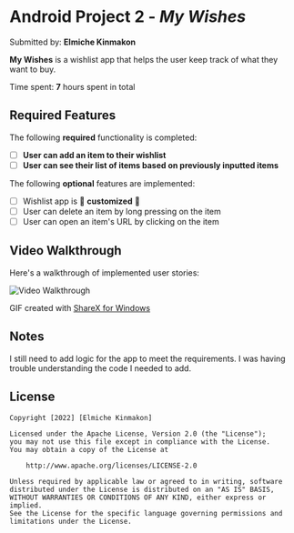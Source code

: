 # Android Project 2 - *My Wishes*

Submitted by: **Elmiche Kinmakon**

**My Wishes** is a wishlist app that helps the user keep track of what they want to buy.

Time spent: **7** hours spent in total

## Required Features

The following **required** functionality is completed:

- [ ] **User can add an item to their wishlist**
- [ ] **User can see their list of items based on previously inputted items**

The following **optional** features are implemented:

- [ ] Wishlist app is 🎨 **customized** 🎨
- [ ] User can delete an item by long pressing on the item
- [ ] User can open an item's URL by clicking on the item

## Video Walkthrough

Here's a walkthrough of implemented user stories:

<img src='https://i.imgur.com/AYwONC4.gif' title='Video Walkthrough' width='' alt='Video Walkthrough' />

GIF created with [ShareX for Windows](https://getsharex.com/)

## Notes
I still need to add logic for the app to meet the requirements. I was having trouble understanding the code I needed to add. 


## License

    Copyright [2022] [Elmiche Kinmakon]

    Licensed under the Apache License, Version 2.0 (the "License");
    you may not use this file except in compliance with the License.
    You may obtain a copy of the License at

        http://www.apache.org/licenses/LICENSE-2.0

    Unless required by applicable law or agreed to in writing, software
    distributed under the License is distributed on an "AS IS" BASIS,
    WITHOUT WARRANTIES OR CONDITIONS OF ANY KIND, either express or implied.
    See the License for the specific language governing permissions and
    limitations under the License.
